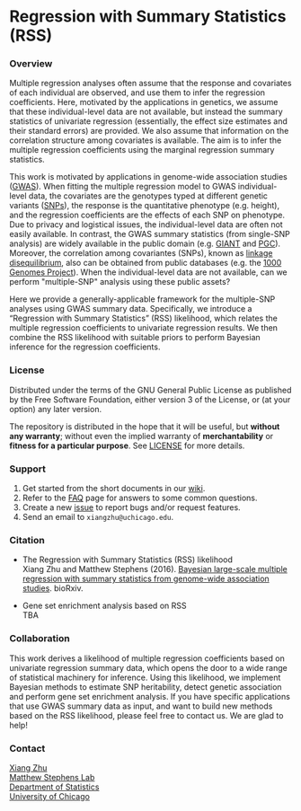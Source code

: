 # Regression with Summary Statistics (RSS)

### Overview
Multiple regression analyses often assume that the response and covariates of each individual are observed, and use them to infer the regression coefficients. Here, motivated by the applications in genetics, we assume that these individual-level data are not available, but instead the summary statistics of univariate regression (essentially, the effect size estimates and their standard errors) are provided. We also assume that information on the correlation structure among covariates is available. The aim is to infer the multiple regression coefficients using the marginal regression summary statistics.

This work is motivated by applications in genome-wide association studies ([GWAS](https://en.wikipedia.org/wiki/Genome-wide_association_study)). When fitting the multiple regression model to GWAS individual-level data, the covariates are the genotypes typed at different genetic variants ([SNPs](https://en.wikipedia.org/wiki/Single-nucleotide_polymorphism)), the response is the quantitative phenotype (e.g. height), and the regression coefficients are the effects of each SNP on phenotype. Due to privacy and logistical issues, the individual-level data are often not easily available. In contrast, the GWAS summary statistics (from single-SNP analysis) are widely available in the public domain (e.g. [GIANT](https://www.broadinstitute.org/collaboration/giant/index.php/GIANT_consortium_data_files) and [PGC](https://www.med.unc.edu/pgc/downloads)). Moreover, the correlation among covariantes (SNPs), known as [linkage disequilibrium](https://en.wikipedia.org/wiki/Linkage_disequilibrium), also can be obtained from public databases (e.g. the [1000 Genomes Project](http://www.1000genomes.org/home)). When the individual-level data are not available, can we perform "multiple-SNP" analysis using these public assets?

Here we provide a generally-applicable framework for the multiple-SNP analyses using GWAS summary data. Specifically, we introduce a “Regression with Summary Statistics” (RSS) likelihood, which relates the multiple regression coefficients to univariate regression results. We then combine the RSS likelihood with suitable priors to perform Bayesian inference for the regression coefficients.

### License 
Distributed under the terms of the GNU General Public License as published by the Free Software Foundation, either version 3 of the License, or (at your option) any later version.

The repository is distributed in the hope that it will be useful, but **without any warranty**; without even the implied warranty of **merchantability** or **fitness for a particular purpose**. See [LICENSE](LICENSE) for more details.

### Support
1. Get started from the short documents in our [wiki](https://github.com/stephenslab/rss/wiki).
2. Refer to the [FAQ](https://github.com/stephenslab/rss/wiki/FAQ) page for answers to some common questions.
3. Create a new [issue](https://github.com/stephenslab/rss/issues) to report bugs and/or request features.
4. Send an email to `xiangzhu@uchicago.edu`.

### Citation
- The Regression with Summary Statistics (RSS) likelihood <br> Xiang Zhu and Matthew Stephens (2016). [Bayesian large-scale multiple regression with summary statistics from genome-wide association studies](http://biorxiv.org/content/early/2016/03/04/042457). bioRxiv.

- Gene set enrichment analysis based on RSS <br> TBA

### Collaboration
This work derives a likelihood of multiple regression coefficients based on univariate regression summary data, which opens the door to a wide range of statistical machinery for inference. Using this likelihood, we implement Bayesian methods to estimate SNP heritability, detect genetic association and perform gene set enrichment analysis. If you have specific applications that use GWAS summary data as input, and want to build new methods based on the RSS likelihood, please feel free to contact us. We are glad to help!  

### Contact
[Xiang Zhu](https://github.com/xiangzhu) <br>
[Matthew Stephens Lab](http://stephenslab.uchicago.edu) <br>
[Department of Statistics](https://galton.uchicago.edu) <br>
[University of Chicago](https://www.uchicago.edu) <br>

